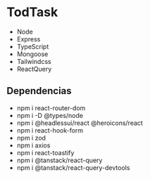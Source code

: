 # TodTask

* Node
* Express
* TypeScript
* Mongoose
* Tailwindcss
* ReactQuery


## Dependencias

* npm i react-router-dom
* npm i -D @types/node
* npm i @headlessui/react @heroicons/react
* npm i react-hook-form
* npm i zod
* npm i axios
* npm i react-toastify
* npm i @tanstack/react-query
* npm i @tanstack/react-query-devtools